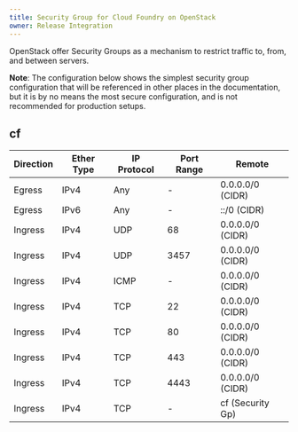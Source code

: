 ```yaml
---
title: Security Group for Cloud Foundry on OpenStack
owner: Release Integration
---
```


<strong></strong>

OpenStack offer Security Groups as a mechanism to restrict traffic to,
from, and between servers.

<p class="note"><strong>Note</strong>:
The configuration below shows the simplest security group configuration that
will be referenced in other places in the documentation, but it is by no means
the most secure configuration, and is not recommended for production setups.
</p>

## cf

| Direction | Ether Type | IP Protocol | Port Range | Remote           |
|-----------|------------|-------------|------------|------------------|
| Egress    | IPv4       | Any         | -          | 0.0.0.0/0 (CIDR) |
| Egress    | IPv6       | Any         | -          | ::/0 (CIDR)      |
| Ingress   | IPv4       | UDP         | 68         | 0.0.0.0/0 (CIDR) |
| Ingress   | IPv4       | UDP         | 3457       | 0.0.0.0/0 (CIDR) |
| Ingress   | IPv4       | ICMP        | -          | 0.0.0.0/0 (CIDR) |
| Ingress   | IPv4       | TCP         | 22         | 0.0.0.0/0 (CIDR) |
| Ingress   | IPv4       | TCP         | 80         | 0.0.0.0/0 (CIDR) |
| Ingress   | IPv4       | TCP         | 443        | 0.0.0.0/0 (CIDR) |
| Ingress   | IPv4       | TCP         | 4443       | 0.0.0.0/0 (CIDR) |
| Ingress   | IPv4       | TCP         | -          | cf (Security Gp) |


